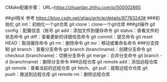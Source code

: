 CMake配置步骤：
URL=https://zhuanlan.zhihu.com/p/500002865

##git相关
参考 https://blog.csdn.net/qtiao/article/details/97783243#
###初始化
git init：初始化一个git仓库
git clone：clone一个git仓库
###git操作
git config：配置信息（账号
git add：添加文件到缓存命令
git status：查看文件的状态命令
git diff：查看更新的详细信息命令
git commit：提交命令
git reset HEAD：取消缓存命令
git rm：删除命令
git mv：移动或重命名命令
###分支控制
git branch：查看分支命令
git branch (branchname)：创建分支命令
git checkout (branchname)：切换分支命令
git merge：合并分支命令
git branch -d (branchname)：删除分支命令
###远程仓库
git remote add：添加远程仓库
git remote：查看当前的远程仓库
git fetch、git pull：提取远程仓仓库
git push：推送到远程仓库
git remote rm：删除远程仓库

